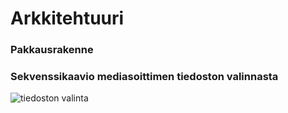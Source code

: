# Arkkitehtuuri

### Pakkausrakenne

### Sekvenssikaavio mediasoittimen tiedoston valinnasta
![tiedoston valinta](https://github.com/Veikkosuhonen/ot-harjoitustyo/new/master/dokumentaatio/tiedostosekvenssi.png "tiedoston valinta")
